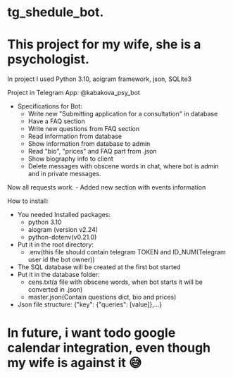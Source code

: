 # tg_shedule_bot.
# This project for my wife, she is a psychologist.
In project I used Python 3.10, aoigram framework, json, SQLite3

Project in Telegram App:
@kabakova_psy_bot

- Specifications for Bot:
    - Write new "Submitting application for a consultation" in database
    - Have a FAQ section 
    - Write new questions from FAQ section
    - Read information from database
    - Show information from database to admin
    - Read "bio", "prices" and FAQ part from .json
    - Show biography info to client
    - Delete messages with obscene words in chat, where bot is admin and in private messages.  
     
Now all requests work.
    - Added new section with events information

How to install:
- You needed Installed packages:
    - python 3.10
    - aiogram (version v2.24)
    - python-dotenv(v0.21.0)
- Put it in the root directory:
    - .env(this file should contain telegram TOKEN and ID_NUM(Telegram user id the bot owner))
- The SQL database will be created at the first bot started
- Put it in the database folder:
    - cens.txt(a file with obscene words, when bot starts it will be converted in .json)
    - master.json(Contain questions dict, bio and prices)
- Json file structure: {"key": {"queries": [value]},...}


# In future, i want todo google calendar integration, even though my wife is against it 😅
 
